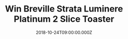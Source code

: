 ---
campaign-uuid: "c-46c177ad-1911-44c7-9e0f-4d6ce2c610bc"
type: "Competition"
category: "Gifts"
date: "2018-10-24T09:00:00.000Z"
end-date: "2018-11-24T23:59:00.000Z"
disable-form: false
is_promoted: false
has_entry_page: true
title: "Win Breville Strata Luminere Platinum 2 Slice Toaster"
competition-description: "<p>The Breville Strata Luminere Platinum 2 Slice Toaster\
  \ VTT847 has an ultra-matte metallic rose gold finish with stainless steel accents.\
  \ With variable width slots you can toast the thinnest to thickest slices of bread</p>\n\
  <p>We want you to enjoy breakfast as much as we do: toasts, crumpets, croissants,\
  \ bagels…</p>\n <p>Is breakfast your favourite part of the day?</p>\n"
hero-header: "Win Breville Strata Luminere Platinum 2 Slice Toaster"
terms-confirmation: "N/A"
banner-img: "https://assets.expresslyapp.com/asset-2f26d815-b878-47d2-865d-0c659d9e28d7.jpg"
logo-left-href: "https://www.breville.com/us/en/home/index.html"
logo-left-image: "https://assets.expresslyapp.com/4671b3e7-3d4b-4cc9-b13f-012a445e9863-thumb.png"
logo-left-title: "Breville"
bg-image-hero: "https://assets.expresslyapp.com/asset-c217624f-bff3-414f-8b4b-f1588ec72f99.jpg"
bg-image-first: "https://assets.expresslyapp.com/asset-e9c8d801-5c1c-4ed7-a231-bc0383168f5f.jpg"
section1-content: "<p>Bring a touch of luxury to your kitchen with the Breville Strata\
  \ Luminere Toaster. Along with its eye-catching and luxurious rose gold finish,\
  \ its six heat settings allow you to adjust browning to your taste and variable\
  \ width bread slots make it perfect for your favourite bread, no matter what you\
  \ choose!</p>\n<p>Don’t miss out this opportunity and have a healthy and delicious\
  \ breakfast with Breville everyday.</p>\n"
entry-title: "Win Breville Strata Luminere Platinum 2 Slice Toaster"
entry-content: "<p>Enter the draw to Win Breville Strata Luminere Platinum 2 Slice\
  \ Toasterby completing the form below before 23:59 on 24th of November 2018.</p>\n"
has-winner: true
winner-title: "CONGRATULATIONS to Jafrin S. who gets to enjoy an incredible reville\
  \ Strata Luminere Platinum 2 Slice Toaster!"
winner-banner: "https://assets.expresslyapp.com/asset-1d92e2de-18a8-4ba1-8a00-8f00184aff9b.jpg"
prize-description: "Breville Strata Luminere Platinum 2 Slice Toaster"
special-conditions: "Multiple entries are allowed up to one every day."
country-restrictions:
- "GB"
---